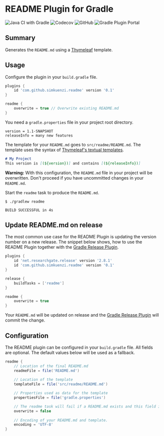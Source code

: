 
# README Plugin for Gradle

![Java CI with Gradle](https://github.com/simkuenzi/gradle-readme-plugin/workflows/Java%20CI%20with%20Gradle/badge.svg)
![Codecov](https://img.shields.io/codecov/c/github/simkuenzi/gradle-readme-plugin)
![GitHub](https://img.shields.io/github/license/simkuenzi/gradle-readme-plugin)
![Gradle Plugin Portal](https://img.shields.io/maven-metadata/v?label=Gradle+Plugin&color=blue&metadataUrl=https://plugins.gradle.org/m2/com/github/simkuenzi/gradle-readme-plugin/maven-metadata.xml)

## Summary
Generates the `README.md` using a [Thymeleaf](https://www.thymeleaf.org/) template.

## Usage
Configure the plugin in your `build.gradle` file.
```groovy
plugins {
    id 'com.github.simkuenzi.readme' version '0.1'
}

readme {
    overwrite = true // Overwrite existing README.md
}
```
You need a `gradle.properties` file in your project root directory.

```
version = 1.1-SNAPSHOT
releaseInfo = many new features
```

The template for your `README.md` goes to `src/readme/README.md`.
The template uses the syntax of 
[Thymeleaf's textual templates](https://www.thymeleaf.org/doc/tutorials/3.0/usingthymeleaf.html#textual-template-modes).

```markdown
# My Project
This version is [(${version})] and contains [(${releaseInfo})]
```

**Warning:** With this configuration, the `README.md` file in your project will be overwritten. 
Don't proceed if you have uncommitted changes in your `README.md`.

Start the `readme` task to produce the `README.md`.
```
$ ./gradlew readme

BUILD SUCCESSFUL in 4s
```

## Update README.md on release
The most common use case for the README Plugin is updating the version number on a new release. 
The snippet below shows, how to use the README Plugin together with the 
[Gradle Release Plugin](https://github.com/researchgate/gradle-release).

```groovy
plugins {
    id 'net.researchgate.release' version '2.8.1'
    id 'com.github.simkuenzi.readme' version '0.1'
}

release {
    buildTasks = ['readme']
}

readme {
    overwrite = true
}
```

Your `README.md` will be updated on release and the 
[Gradle Release Plugin](https://github.com/researchgate/gradle-release) will commit the change.

## Configuration
The README plugin can be configured in your `build.gradle` file. All fields are optional.
The default values below will be used as a fallback.
```groovy
readme {
    // Location of the final README.md
    readmeFile = file('README.md') 
    
    // Location of the template
    templateFile = file('src/readme/README.md')

    // Properties used as data for the template 
    propertiesFile = file('gradle.properties') 

    // The readme task will fail if a README.md exists and this field is set to false.
    overwrite = false 
    
    // Encoding of your README.md and template.
    encoding = 'UTF-8'
}
```
